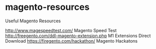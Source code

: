 # magento-resources
Useful Magento Resources

http://www.magespeedtest.com/ Magento Speed Test
http://freegento.com/ddl-magento-extension.php M1 Extensions Direct Download
https://firegento.com/hackathon/ Magento Hackatons
